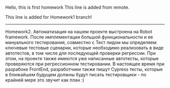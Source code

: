 Hello, this is first homework
This line is added from remote.

This line is added for Homework1 branch!

------------------------------------

Homework2.
Автоматизация на нашем проекте выстроена на Robot framework. После имплементации большой функциональности и ее мануального тестирования, совместно с Тест лидом
мы определяем ключевые тестовые сценарии, которые необходимо реализовать в виде автотестов, в том числе для последующей проверки регрессии.
При этом, на проекте также имеются уже написанные автотесты, которые проверяются при регрессионном тестировании.
В настоящее время при разрабоке FrontEnd, разработчики также пишут Cypress тесты, которые в ближайшем будущем должны будут писать тестировщики - по крайней мере
это звучит как план :)
